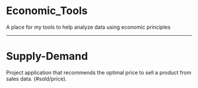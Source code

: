 # Economic_Tools
A place for my tools to help analyze data using economic principles

---------------------------------------------------------------------

# Supply-Demand
Project application that recommends the optimal price to sell a product from sales data. (#sold/price).
